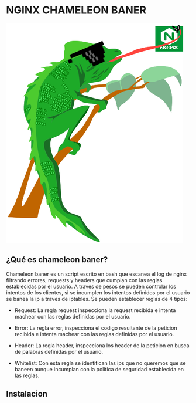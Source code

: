 # NGINX CHAMELEON BANER
![Screenshot](nx_chameleon.png)

## ¿Qué es chameleon baner?

Chameleon baner es un script escrito en bash que escanea el log de nginx filtrando errores, requests y headers que cumplan con las reglas establecidas por el usuario. A traves de pesos se pueden controlar los intentos de los clientes, si se incumplen los intentos definidos por el usuario se banea la ip a traves de iptables. Se pueden establecer reglas de 4 tipos:

- Request: La regla request inspecciona la request recibida e intenta machear con las reglas definidas por el usuario.

- Error: La regla error, inspecciona el codigo resultante de la peticion recibida e intenta machear con las reglas definidas por el usuario.

- Header: La regla header, inspecciona los header de la peticion en busca de palabras definidas por el usuario.

- Whitelist: Con esta regla se identifican las ips que no queremos que se baneen aunque incumplan con la politica de seguridad establecida en las reglas.

## Instalacion